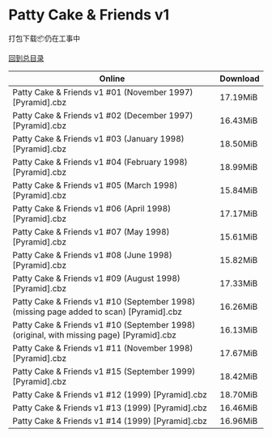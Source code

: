 # Patty Cake & Friends v1

打包下载📦仍在工事中

[回到总目录](/Catalogs.md)







Online | Download
--- | ---
Patty Cake & Friends v1 #01 (November 1997) [Pyramid].cbz | 17.19MiB
Patty Cake & Friends v1 #02 (December 1997) [Pyramid].cbz | 16.43MiB
Patty Cake & Friends v1 #03 (January 1998) [Pyramid].cbz | 18.50MiB
Patty Cake & Friends v1 #04 (February 1998) [Pyramid].cbz | 18.99MiB
Patty Cake & Friends v1 #05 (March 1998) [Pyramid].cbz | 15.84MiB
Patty Cake & Friends v1 #06 (April 1998) [Pyramid].cbz | 17.17MiB
Patty Cake & Friends v1 #07 (May 1998) [Pyramid].cbz | 15.61MiB
Patty Cake & Friends v1 #08 (June 1998) [Pyramid].cbz | 15.82MiB
Patty Cake & Friends v1 #09 (August 1998) [Pyramid].cbz | 17.33MiB
Patty Cake & Friends v1 #10 (September 1998) (missing page added to scan) [Pyramid].cbz | 16.26MiB
Patty Cake & Friends v1 #10 (September 1998) (original, with missing page) [Pyramid].cbz | 16.13MiB
Patty Cake & Friends v1 #11 (November 1998) [Pyramid].cbz | 17.67MiB
Patty Cake & Friends v1 #15 (September 1999) [Pyramid].cbz | 18.42MiB
Patty Cake & Friends v1 #12 (1999) [Pyramid].cbz | 18.70MiB
Patty Cake & Friends v1 #13 (1999) [Pyramid].cbz | 16.46MiB
Patty Cake & Friends v1 #14 (1999) [Pyramid].cbz | 16.96MiB